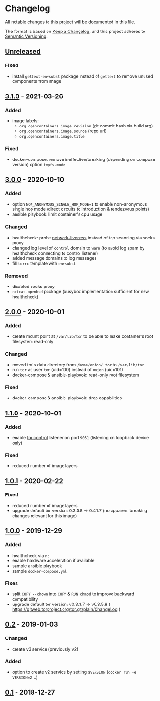 # Changelog
All notable changes to this project will be documented in this file.

The format is based on [Keep a Changelog](https://keepachangelog.com/en/1.0.0/),
and this project adheres to [Semantic Versioning](https://semver.org/spec/v2.0.0.html).

## [Unreleased]
### Fixed
- install `gettext-envsubst` package instead of `gettext`
  to remove unused components from image

## [3.1.0] - 2021-03-26
### Added
- image labels:
  - `org.opencontainers.image.revision` (git commit hash via build arg)
  - `org.opencontainers.image.source` (repo url)
  - `org.opencontainers.image.title`

### Fixed
- docker-compose: remove ineffective/breaking (depending on compose version)
  option `tmpfs.mode`

## [3.0.0] - 2020-10-10
### Added
- option `NON_ANONYMOUS_SINGLE_HOP_MODE=1` to enable non-anonymous single hop mode
  (direct circuits to introduction & rendezvous points)
- ansible playbook: limit container's cpu usage

### Changed
- healthcheck: probe [network-liveness](https://gitweb.torproject.org/torspec.git/tree/control-spec.txt)
  instead of tcp scanning via socks proxy
- changed log level of `control` domain to `warn`
  (to avoid log spam by healthcheck connecting to control listener)
- added message domains to log messages
- fill `torrc` template with `envsubst`

### Removed
- disabled socks proxy
- `netcat-openbsd` package
  (busybox implementation sufficient for new healthcheck)

## [2.0.0] - 2020-10-01
### Added
- create mount point at `/var/lib/tor`
  to be able to make container's root filesystem read-only

### Changed
- moved tor's data directory from `/home/onion/.tor` to `/var/lib/tor`
- run `tor` as user `tor` (uid=100) instead of `onion` (uid=101)
- docker-compose & ansible-playbook: read-only root filesystem

### Fixed
- docker-compose & ansible-playbook: drop capabilities

## [1.1.0] - 2020-10-01
### Added
- enable [tor control](https://gitweb.torproject.org/torspec.git/tree/control-spec.txt)
  listener on port `9051`
  (listening on loopback device only)

### Fixed
- reduced number of image layers

## [1.0.1] - 2020-02-22
### Fixed
- reduced number of image layers
- upgrade default tor version: 0.3.5.8 -> 0.4.1.7
  (no apparent breaking changes relevant for this image)

## [1.0.0] - 2019-12-29
### Added
- healthcheck via `nc`
- enable hardware acceleration if available
- sample ansible playbook
- sample `docker-compose.yml`

### Fixes
- split `COPY --chown` into `COPY` & `RUN chmod`
  to improve backward compatibility
- upgrade default tor version: v0.3.3.7 -> v0.3.5.8
  ( https://gitweb.torproject.org/tor.git/plain/ChangeLog )

## [0.2] - 2019-01-03
### Changed
- create v3 service (previously v2)

### Added
- option to create v2 service by setting `$VERSION`
  (`docker run -e VERSION=2 …`)

## [0.1] - 2018-12-27

[Unreleased]: https://github.com/fphammerle/docker-onion-service/compare/v3.1.0...HEAD
[3.1.0]: https://github.com/fphammerle/docker-onion-service/compare/v3.0.0...v3.1.0
[3.0.0]: https://github.com/fphammerle/docker-onion-service/compare/v2.0.0...v3.0.0
[2.0.0]: https://github.com/fphammerle/docker-onion-service/compare/v1.1.0...v2.0.0
[1.1.0]: https://github.com/fphammerle/docker-onion-service/compare/v1.0.1...v1.1.0
[1.0.1]: https://github.com/fphammerle/docker-onion-service/compare/v1.0.0...v1.0.1
[1.0.0]: https://github.com/fphammerle/docker-onion-service/compare/0.2-tor0.3.3.7-amd64...v1.0.0
[0.2]: https://github.com/fphammerle/docker-onion-service/compare/0.1-tor0.3.3.7-amd64...0.2-tor0.3.3.7-amd64
[0.1]: https://github.com/fphammerle/docker-onion-service/tree/0.1-tor0.3.3.7-amd64
